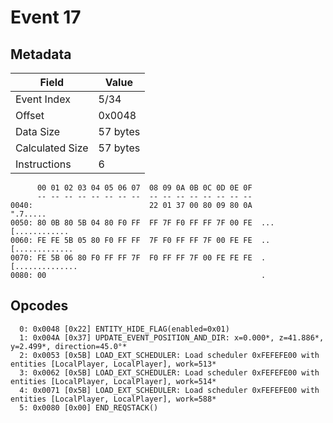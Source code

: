 # Event 17

## Metadata

| Field           | Value    |
|-----------------|----------|
| Event Index     | 5/34     |
| Offset          | 0x0048   |
| Data Size       | 57 bytes |
| Calculated Size | 57 bytes |
| Instructions    | 6        |

```
      00 01 02 03 04 05 06 07  08 09 0A 0B 0C 0D 0E 0F
      -- -- -- -- -- -- -- --  -- -- -- -- -- -- -- --
0040:                          22 01 37 00 80 09 80 0A          ".7.....
0050: 80 0B 80 5B 04 80 F0 FF  FF 7F F0 FF FF 7F 00 FE  ...[............
0060: FE FE 5B 05 80 F0 FF FF  7F F0 FF FF 7F 00 FE FE  ..[.............
0070: FE 5B 06 80 F0 FF FF 7F  F0 FF FF 7F 00 FE FE FE  .[..............
0080: 00                                                .               
```

## Opcodes

```
  0: 0x0048 [0x22] ENTITY_HIDE_FLAG(enabled=0x01)
  1: 0x004A [0x37] UPDATE_EVENT_POSITION_AND_DIR: x=0.000*, z=41.886*, y=2.499*, direction=45.0°*
  2: 0x0053 [0x5B] LOAD_EXT_SCHEDULER: Load scheduler 0xFEFEFE00 with entities [LocalPlayer, LocalPlayer], work=513*
  3: 0x0062 [0x5B] LOAD_EXT_SCHEDULER: Load scheduler 0xFEFEFE00 with entities [LocalPlayer, LocalPlayer], work=514*
  4: 0x0071 [0x5B] LOAD_EXT_SCHEDULER: Load scheduler 0xFEFEFE00 with entities [LocalPlayer, LocalPlayer], work=588*
  5: 0x0080 [0x00] END_REQSTACK()
```
